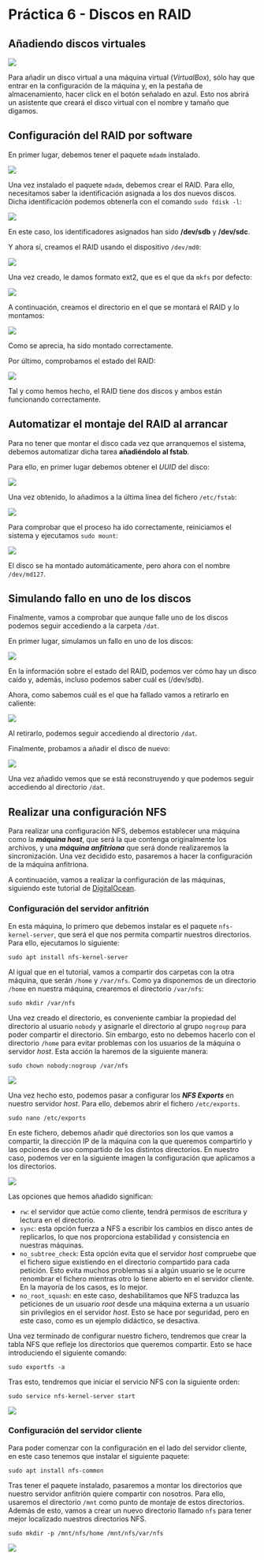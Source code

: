 # Práctica 6 - Discos en RAID

## Añadiendo discos virtuales

![](1.png)

Para añadir un disco virtual a una máquina virtual (_VirtualBox_), sólo hay que entrar en la configuración de la máquina y, en la pestaña de almacenamiento, hacer click en el botón señalado en azul. Esto nos abrirá un asistente que creará el disco virtual con el nombre y tamaño que digamos.

## Configuración del RAID por software
En primer lugar, debemos tener el paquete `mdadm` instalado.

![](2.png)

Una vez instalado el paquete `mdadm`, debemos crear el RAID. Para ello, necesitamos saber la identificación asignada a los dos nuevos discos. Dicha identificación podemos obtenerla con el comando `sudo fdisk -l`:

![](3.png)

En este caso, los identificadores asignados han sido __/dev/sdb__ y __/dev/sdc__.

Y ahora sí, creamos el RAID usando el dispositivo `/dev/md0`:

![](4.png)

Una vez creado, le damos formato ext2, que es el que da `mkfs` por defecto:

![](5.png)

A continuación, creamos el directorio en el que se montará el RAID y lo montamos:

![](6.png)

Como se aprecia, ha sido montado correctamente.

Por último, comprobamos el estado del RAID:

![](7.png)

Tal y como hemos hecho, el RAID tiene dos discos y ambos están funcionando correctamente.

## Automatizar el montaje del RAID al arrancar
Para no tener que montar el disco cada vez que arranquemos el sistema, debemos automatizar dicha tarea __añadiéndolo al fstab__.

Para ello, en primer lugar debemos obtener el _UUID_ del disco:

![](8.png)

Una vez obtenido, lo añadimos a la última línea del fichero `/etc/fstab`:

![](9.png)

Para comprobar que el proceso ha ido correctamente, reiniciamos el sistema y ejecutamos `sudo mount`:

![](10.png)

El disco se ha montado automáticamente, pero ahora con el nombre `/dev/md127`.

## Simulando fallo en uno de los discos
Finalmente, vamos a comprobar que aunque falle uno de los discos podemos seguir accediendo a la carpeta `/dat`.

En primer lugar, simulamos un fallo en uno de los discos:

![](11.png)

En la información sobre el estado del RAID, podemos ver cómo hay un disco caído y, además, incluso podemos saber cuál es (/dev/sdb).

Ahora, como sabemos cuál es el que ha fallado vamos a retirarlo en caliente:

![](12.png)

Al retirarlo, podemos seguir accediendo al directorio `/dat`.

Finalmente, probamos a añadir el disco de nuevo:

![](13.png)

Una vez añadido vemos que se está reconstruyendo y que podemos seguir accediendo al directorio `/dat`.

## Realizar una configuración NFS

Para realizar una configuración NFS, debemos establecer una máquina como la ___máquina host___, que será la que contenga originalmente los archivos, y una ___máquina anfitriona___ que será donde realizaremos la sincronización. Una vez decidido esto, pasaremos a hacer la configuración de la máquina anfitriona.

A continuación, vamos a realizar la configuración de las máquinas, siguiendo este tutorial de [DigitalOcean](https://www.digitalocean.com/community/tutorials/how-to-set-up-an-nfs-mount-on-ubuntu-14-04).

### Configuración del servidor anfitrión

En esta máquina, lo primero que debemos instalar es el paquete `nfs-kernel-server`, que será el que nos permita compartir nuestros directorios. Para ello, ejecutamos lo siguiente:

```{bash}
sudo apt install nfs-kernel-server
```

Al igual que en el tutorial, vamos a compartir dos carpetas con la otra máquina, que serán `/home` y `/var/nfs`. Como ya disponemos de un directorio `/home` en nuestra máquina, crearemos el directorio `/var/nfs`:

```{bash}
sudo mkdir /var/nfs
```

Una vez creado el directorio, es conveniente cambiar la propiedad del directorio al usuario `nobody` y asignarle el directorio al grupo `nogroup` para poder compartir el directorio. Sin embargo, esto no debemos hacerlo con el directorio `/home` para evitar problemas con los usuarios de la máquina o servidor _host_. Esta acción la haremos de la siguiente manera:

```{bash}
sudo chown nobody:nogroup /var/nfs
```

![](15.png)

Una vez hecho esto, podemos pasar a configurar los ___NFS Exports___ en nuestro servidor _host_. Para ello, debemos abrir el fichero `/etc/exports`.

```{bash}
sudo nano /etc/exports
```

En este fichero, debemos añadir qué directorios son los que vamos a compartir, la dirección IP de la máquina con la que queremos compartirlo y las opciones de uso compartido de los distintos directorios. En nuestro caso, podemos ver en la siguiente imagen la configuración que aplicamos a los directorios.

![](14.png)

Las opciones que hemos añadido significan:

* `rw`: el servidor que actúe como cliente, tendrá permisos de escritura y lectura en el directorio.
* `sync`: esta opción fuerza a NFS a escribir los cambios en disco antes de replicarlos, lo que nos proporciona estabilidad y consistencia en nuestras máquinas.
* `no_subtree_check`: Esta opción evita que el servidor _host_ compruebe que el fichero sigue existiendo en el directorio compartido para cada petición. Esto evita muchos problemas si a algún usuario se le ocurre renombrar el fichero mientras otro lo tiene abierto en el servidor cliente. En la mayoría de los casos, es lo mejor.
* `no_root_squash`: en este caso, deshabilitamos que NFS traduzca las peticiones de un usuario _root_ desde una máquina externa a un usuario sin privilegios en el servidor _host_. Esto se hace por seguridad, pero en este caso, como es un ejemplo didáctico, se desactiva.

Una vez terminado de configurar nuestro fichero, tendremos que crear la tabla NFS que refleje los directorios que queremos compartir. Esto se hace introduciendo el siguiente comando:

```{bash}
sudo exportfs -a
```

Tras esto, tendremos que iniciar el servicio NFS con la siguiente orden:

```{bash}
sudo service nfs-kernel-server start
```

![](16.png)

### Configuración del servidor cliente

Para poder comenzar con la configuración en el lado del servidor cliente, en este caso tenemos que instalar el siguiente paquete:

```{bash}
sudo apt install nfs-common
```

Tras tener el paquete instalado, pasaremos a montar los directorios que nuestro servidor anfitrión quiere compartir con nosotros. Para ello, usaremos el directorio `/mnt` como punto de montaje de estos directorios. Además de esto, vamos a crear un nuevo directorio llamado `nfs` para tener mejor localizado nuestros directorios NFS. 

```{bash}
sudo mkdir -p /mnt/nfs/home /mnt/nfs/var/nfs
```

![](17.png)